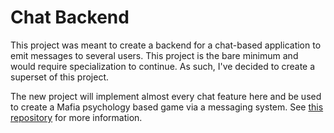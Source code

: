 # Chat Backend

This project was meant to create a backend for a chat-based application to emit messages to several users.
This project is the bare minimum and would require specialization to continue. As such, I've decided to create a superset of this project.

The new project will implement almost every chat feature here and be used to create a Mafia psychology based game via a messaging system.
See [this repository]() for more information.